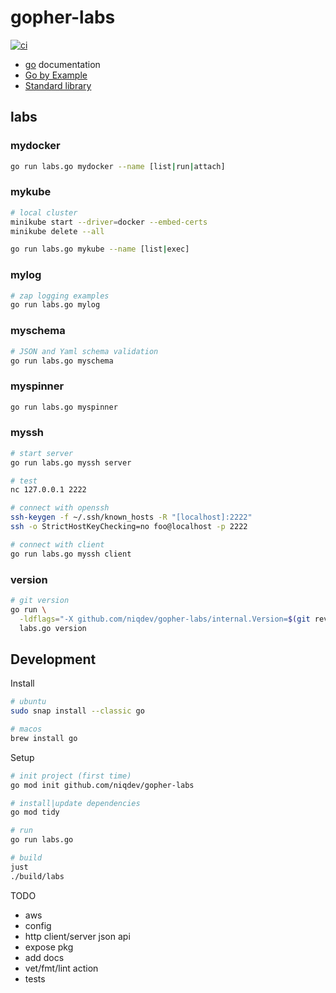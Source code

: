 # gopher-labs

[![ci](https://github.com/niqdev/gopher-labs/actions/workflows/ci.yaml/badge.svg)](https://github.com/niqdev/gopher-labs/actions/workflows/ci.yaml)

* [go](https://go.dev/doc) documentation
* [Go by Example](https://gobyexample.com)
* [Standard library](https://pkg.go.dev/std)

## labs

### mydocker

```bash
go run labs.go mydocker --name [list|run|attach]
```

### mykube

```bash
# local cluster
minikube start --driver=docker --embed-certs
minikube delete --all

go run labs.go mykube --name [list|exec]
```

### mylog

```bash
# zap logging examples
go run labs.go mylog
```

### myschema

```bash
# JSON and Yaml schema validation
go run labs.go myschema
```

### myspinner

```bash
go run labs.go myspinner
```

### myssh

```bash
# start server
go run labs.go myssh server

# test
nc 127.0.0.1 2222

# connect with openssh
ssh-keygen -f ~/.ssh/known_hosts -R "[localhost]:2222"
ssh -o StrictHostKeyChecking=no foo@localhost -p 2222

# connect with client
go run labs.go myssh client
```

### version

```bash
# git version
go run \
  -ldflags="-X github.com/niqdev/gopher-labs/internal.Version=$(git rev-parse HEAD)" \
  labs.go version
```

## Development

Install
```bash
# ubuntu
sudo snap install --classic go

# macos
brew install go
```

Setup
```bash
# init project (first time)
go mod init github.com/niqdev/gopher-labs

# install|update dependencies
go mod tidy

# run
go run labs.go

# build
just
./build/labs
```

TODO
* aws
* config
* http client/server json api
* expose pkg
* add docs
* vet/fmt/lint action
* tests
